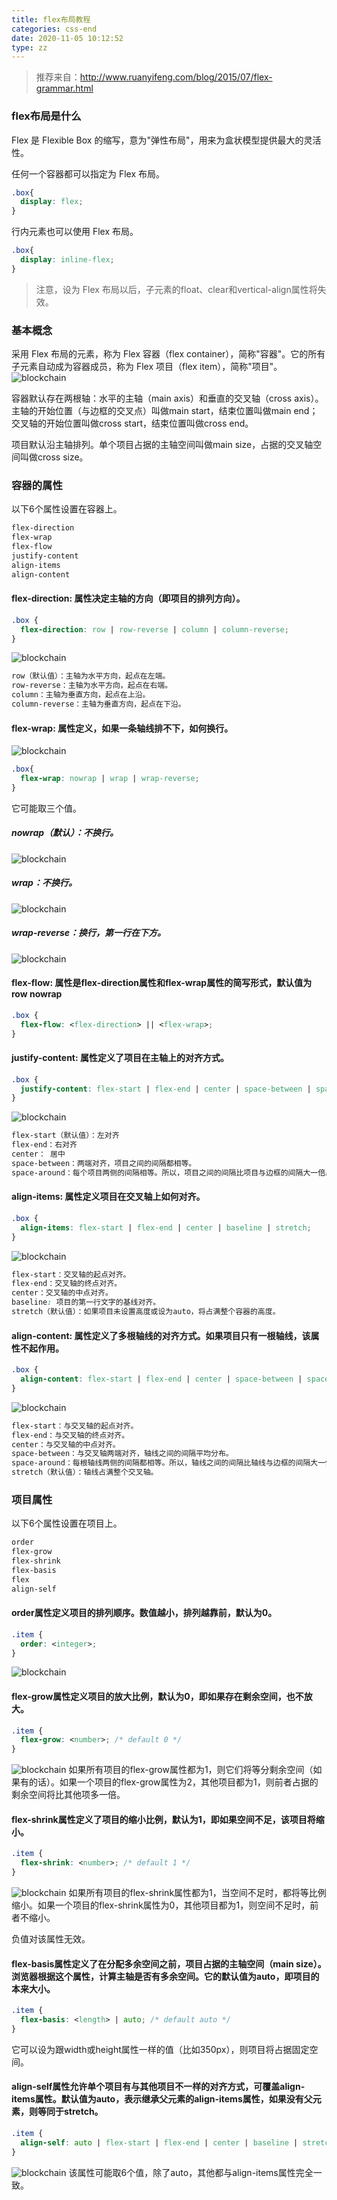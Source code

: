 ```yaml
---
title: flex布局教程
categories: css-end
date: 2020-11-05 10:12:52
type: zz
---
```

> 推荐来自：http://www.ruanyifeng.com/blog/2015/07/flex-grammar.html

### flex布局是什么
Flex 是 Flexible Box 的缩写，意为"弹性布局"，用来为盒状模型提供最大的灵活性。

任何一个容器都可以指定为 Flex 布局。
<!-- more -->
```css
.box{
  display: flex;
}
```
行内元素也可以使用 Flex 布局。
```css
.box{
  display: inline-flex;
}
```

> 注意，设为 Flex 布局以后，子元素的float、clear和vertical-align属性将失效。

### 基本概念
采用 Flex 布局的元素，称为 Flex 容器（flex container），简称"容器"。它的所有子元素自动成为容器成员，称为 Flex 项目（flex item），简称"项目"。
![blockchain](https://raw.githubusercontent.com/xiaosongread/github-xiaosongread-hexo/master/img-folder/flex/1.png)

容器默认存在两根轴：水平的主轴（main axis）和垂直的交叉轴（cross axis）。主轴的开始位置（与边框的交叉点）叫做main start，结束位置叫做main end；交叉轴的开始位置叫做cross start，结束位置叫做cross end。

项目默认沿主轴排列。单个项目占据的主轴空间叫做main size，占据的交叉轴空间叫做cross size。

### 容器的属性
以下6个属性设置在容器上。
```css
flex-direction
flex-wrap
flex-flow
justify-content
align-items
align-content
```
#### flex-direction: 属性决定主轴的方向（即项目的排列方向）。
```css
.box {
  flex-direction: row | row-reverse | column | column-reverse;
}
```
![blockchain](https://raw.githubusercontent.com/xiaosongread/github-xiaosongread-hexo/master/img-folder/flex/2.png)
```css
row（默认值）：主轴为水平方向，起点在左端。
row-reverse：主轴为水平方向，起点在右端。
column：主轴为垂直方向，起点在上沿。
column-reverse：主轴为垂直方向，起点在下沿。
```
#### flex-wrap: 属性定义，如果一条轴线排不下，如何换行。
![blockchain](https://raw.githubusercontent.com/xiaosongread/github-xiaosongread-hexo/master/img-folder/flex/3.png)
```css
.box{
  flex-wrap: nowrap | wrap | wrap-reverse;
}
```
它可能取三个值。
##### nowrap（默认）：不换行。
![blockchain](https://raw.githubusercontent.com/xiaosongread/github-xiaosongread-hexo/master/img-folder/flex/4.png)
##### wrap：不换行。
![blockchain](https://raw.githubusercontent.com/xiaosongread/github-xiaosongread-hexo/master/img-folder/flex/5.jpg)
##### wrap-reverse：换行，第一行在下方。
![blockchain](https://raw.githubusercontent.com/xiaosongread/github-xiaosongread-hexo/master/img-folder/flex/6.jpg)

#### flex-flow: 属性是flex-direction属性和flex-wrap属性的简写形式，默认值为row nowrap
```css
.box {
  flex-flow: <flex-direction> || <flex-wrap>;
}
```
#### justify-content: 属性定义了项目在主轴上的对齐方式。
```css
.box {
  justify-content: flex-start | flex-end | center | space-between | space-around;
}
```
![blockchain](https://raw.githubusercontent.com/xiaosongread/github-xiaosongread-hexo/master/img-folder/flex/7.png)
```css
flex-start（默认值）：左对齐
flex-end：右对齐
center： 居中
space-between：两端对齐，项目之间的间隔都相等。
space-around：每个项目两侧的间隔相等。所以，项目之间的间隔比项目与边框的间隔大一倍。
```
#### align-items: 属性定义项目在交叉轴上如何对齐。
```css
.box {
  align-items: flex-start | flex-end | center | baseline | stretch;
}
```
![blockchain](https://raw.githubusercontent.com/xiaosongread/github-xiaosongread-hexo/master/img-folder/flex/8.png)
```css
flex-start：交叉轴的起点对齐。
flex-end：交叉轴的终点对齐。
center：交叉轴的中点对齐。
baseline: 项目的第一行文字的基线对齐。
stretch（默认值）：如果项目未设置高度或设为auto，将占满整个容器的高度。
```
#### align-content: 属性定义了多根轴线的对齐方式。如果项目只有一根轴线，该属性不起作用。
```css
.box {
  align-content: flex-start | flex-end | center | space-between | space-around | stretch;
}
```
![blockchain](https://raw.githubusercontent.com/xiaosongread/github-xiaosongread-hexo/master/img-folder/flex/9.png)
```css
flex-start：与交叉轴的起点对齐。
flex-end：与交叉轴的终点对齐。
center：与交叉轴的中点对齐。
space-between：与交叉轴两端对齐，轴线之间的间隔平均分布。
space-around：每根轴线两侧的间隔都相等。所以，轴线之间的间隔比轴线与边框的间隔大一倍。
stretch（默认值）：轴线占满整个交叉轴。
```
### 项目属性
以下6个属性设置在项目上。
```css
order
flex-grow
flex-shrink
flex-basis
flex
align-self
```
#### order属性定义项目的排列顺序。数值越小，排列越靠前，默认为0。
```css
.item {
  order: <integer>;
}
```
![blockchain](https://raw.githubusercontent.com/xiaosongread/github-xiaosongread-hexo/master/img-folder/flex/10.png)
#### flex-grow属性定义项目的放大比例，默认为0，即如果存在剩余空间，也不放大。
```css
.item {
  flex-grow: <number>; /* default 0 */
}
```
![blockchain](https://raw.githubusercontent.com/xiaosongread/github-xiaosongread-hexo/master/img-folder/flex/11.png)
如果所有项目的flex-grow属性都为1，则它们将等分剩余空间（如果有的话）。如果一个项目的flex-grow属性为2，其他项目都为1，则前者占据的剩余空间将比其他项多一倍。
#### flex-shrink属性定义了项目的缩小比例，默认为1，即如果空间不足，该项目将缩小。
```css
.item {
  flex-shrink: <number>; /* default 1 */
}
```
![blockchain](https://raw.githubusercontent.com/xiaosongread/github-xiaosongread-hexo/master/img-folder/flex/12.jpg)
如果所有项目的flex-shrink属性都为1，当空间不足时，都将等比例缩小。如果一个项目的flex-shrink属性为0，其他项目都为1，则空间不足时，前者不缩小。

负值对该属性无效。
#### flex-basis属性定义了在分配多余空间之前，项目占据的主轴空间（main size）。浏览器根据这个属性，计算主轴是否有多余空间。它的默认值为auto，即项目的本来大小。
```css
.item {
  flex-basis: <length> | auto; /* default auto */
}
```
它可以设为跟width或height属性一样的值（比如350px），则项目将占据固定空间。
#### align-self属性允许单个项目有与其他项目不一样的对齐方式，可覆盖align-items属性。默认值为auto，表示继承父元素的align-items属性，如果没有父元素，则等同于stretch。
```css
.item {
  align-self: auto | flex-start | flex-end | center | baseline | stretch;
}
```
![blockchain](https://raw.githubusercontent.com/xiaosongread/github-xiaosongread-hexo/master/img-folder/flex/13.png)
该属性可能取6个值，除了auto，其他都与align-items属性完全一致。
